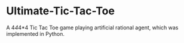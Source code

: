 # Ultimate-Tic-Tac-Toe
A 4*4*4*4 Tic Tac Toe game playing artificial rational agent, which was implemented in Python.
